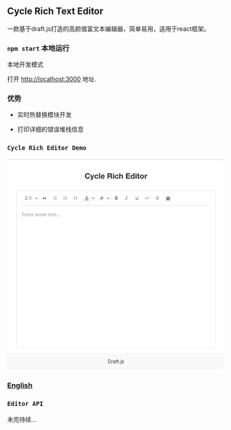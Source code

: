 ## Cycle Rich Text Editor

一款基于draft.js打造的高颜值富文本编辑器，简单易用，适用于react框架。

### `npm start` 本地运行

本地开发模式<br>

打开 [http://localhost:3000](http://localhost:3000) 地址.

### 优势

- 实时热替换模块开发

- 打印详细的错误堆栈信息

### `Cycle Rich Editor Demo`

![RichEditor](./src/meta/demo.png)

### [English](./README.md)

### `Editor API`

未完待续...
